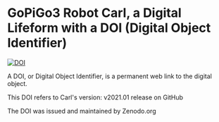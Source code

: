 # GoPiGo3 Robot Carl, a Digital Lifeform with a DOI (Digital Object Identifier)

[![DOI](https://zenodo.org/badge/145750624.svg)](https://zenodo.org/badge/latestdoi/145750624)

A DOI, or Digital Object Identifier, is a permanent web link to the digital object.

This DOI refers to Carl's version: v2021.01  release on GitHub

The DOI was issued and maintained by Zenodo.org
